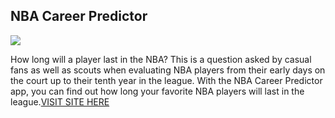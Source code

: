 ## NBA Career Predictor

![](nba_career_gif.gif)

How long will a player last in the NBA? This is a question asked by casual fans as well as 
scouts when evaluating NBA players from their early days on the court up to their tenth year 
in the league. With the NBA Career Predictor app, you can find out how long your favorite NBA players will
last in the league.[VISIT SITE HERE](https://nbacareerlength.netlify.com/)
